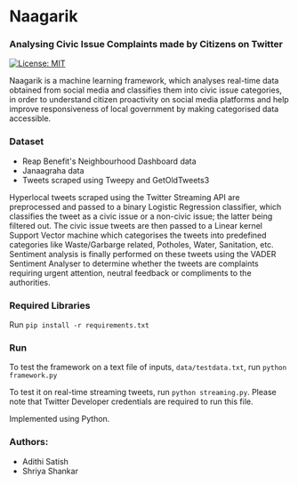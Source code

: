 # Naagarik
### Analysing Civic Issue Complaints made by Citizens on Twitter
[![License: MIT](https://img.shields.io/badge/License-MIT-yellow.svg)](https://opensource.org/licenses/MIT)

Naagarik is a machine learning framework, which analyses real-time data obtained from social media and classifies them into civic issue categories, in order to understand citizen proactivity on social media platforms and help improve responsiveness of local government by making categorised data accessible.

### Dataset
- Reap Benefit's Neighbourhood Dashboard data
- Janaagraha data
- Tweets scraped using Tweepy and GetOldTweets3

Hyperlocal tweets scraped using the Twitter Streaming API are preprocessed and passed to a binary Logistic Regression classifier, which classifies the tweet as a civic issue or a non-civic issue; the latter being filtered out. The civic issue tweets are then passed to a Linear kernel Support Vector machine which categorises the tweets into predefined categories like Waste/Garbarge related, Potholes, Water, Sanitation, etc. Sentiment analysis is finally performed on these tweets using the VADER Sentiment Analyser to determine whether the tweets are complaints requiring urgent attention, neutral feedback or compliments to the authorities. 

### Required Libraries
Run ```pip install -r requirements.txt```

### Run 

To test the framework on a text file of inputs, ```data/testdata.txt```, run ```python framework.py```

To test it on real-time streaming tweets, run ```python streaming.py```. Please note that Twitter Developer credentials are required to run this file.

Implemented using Python.

### Authors:
- Adithi Satish
- Shriya Shankar
